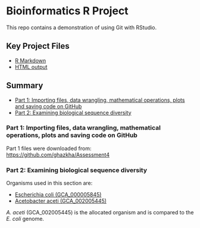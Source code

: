 # Bioinformatics R Project
This repo contains a demonstration of using Git with RStudio.

## Key Project Files
* [R Markdown](https://github.com/layjulia/bioinformatics/blob/main/AT4.Rmd)
* [HTML output](https://github.com/layjulia/bioinformatics/blob/main/AT4.html)

## Summary
* [Part 1: Importing files, data wrangling, mathematical operations, plots and saving code on GitHub](https://github.com/layjulia/bioinformatics?tab=readme-ov-file#part-1-importing-files-data-wrangling-mathematical-operations-plots-and-saving-code-on-github)
* [Part 2: Examining biological sequence diversity](https://github.com/layjulia/bioinformatics?tab=readme-ov-file#part-2-examining-biological-sequence-diversity)

### Part 1: Importing files, data wrangling, mathematical operations, plots and saving code on GitHub

Part 1 files were downloaded from: https://github.com/ghazkha/Assessment4

### Part 2: Examining biological sequence diversity

Organisms used in this section are:

* [Escherichia coli (GCA_000005845)](https://bacteria.ensembl.org/Escherichia_coli_str_k_12_substr_mg1655_gca_000005845/Info/Index/)
* [Acetobacter aceti (GCA_002005445)](https://bacteria.ensembl.org/Acetobacter_aceti_gca_002005445/Info/Index)

_A. aceti_ (GCA_002005445) is the allocated organism and is compared to the _E. coli_ genome.